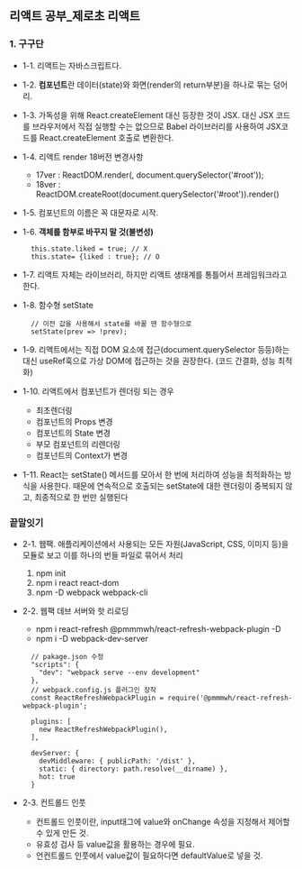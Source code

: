 ## 리액트 공부_제로초 리액트

### 1. 구구단

- 1-1. 리액트는 자바스크립트다.
- 1-2. **컴포넌트**란 데이터(state)와 화면(render의 return부분)을 하나로 묶는 덩어리.
- 1-3. 가독성을 위해 React.createElement 대신 등장한 것이 JSX. 대신 JSX 코드를 브라우저에서 직접 실행할 수는 없으므로 Babel 라이브러리를 사용하여 JSX코드를 React.createElement 호출로 변환한다. 
- 1-4. 리액트 render 18버전 변경사항 
  - 17ver : ReactDOM.render(<LikeButton/>, document.querySelector('#root'));
  - 18ver : ReactDOM.createRoot(document.querySelector('#root')).render(<LikeButton/>)
- 1-5. 컴포넌트의 이름은 꼭 대문자로 시작.
- 1-6. **객체를 함부로 바꾸지 말 것(불변성)** 
  ```
    this.state.liked = true; // X
    this.state= {liked : true}; // O
  ```

- 1-7. 리액트 자체는 라이브러리, 하지만 리액트 생태계를 통틀어서 프레임워크라고 한다.
- 1-8. 함수형 setState
  ```
    // 이전 값을 사용해서 state를 바꿀 땐 함수형으로
    setState(prev => !prev);
  ```

- 1-9. 리액트에서는 직접 DOM 요소에 접근(document.querySelector 등등)하는 대신 useRef훅으로 가상 DOM에 접근하는 것을 권장한다. (코드 간결화, 성능 최적화)

- 1-10. 리액트에서 컴포넌트가 렌더링 되는 경우
  - 최초렌더링
  - 컴포넌트의 Props 변경
  - 컴포넌트의 State 변경
  - 부모 컴포넌트의 리렌더링
  - 컴포넌트의 Context가 변경

- 1-11. React는 setState() 메서드를 모아서 한 번에 처리하여 성능을 최적화하는 방식을 사용한다. 때문에 연속적으로 호출되는 setState에 대한 렌더링이 중복되지 않고, 최종적으로 한 번만 실행된다

### 끝말잇기

- 2-1. 웹팩. 애플리케이션에서 사용되는 모든 자원(JavaScript, CSS, 이미지 등)을 모듈로 보고 이를 하나의 번들 파일로 묶어서 처리
  1. npm init
  2. npm i react react-dom
  3. npm -D webpack webpack-cli

- 2-2. 웹팩 데브 서버와 핫 리로딩
  - npm i react-refresh @pmmmwh/react-refresh-webpack-plugin -D
  - npm i -D webpack-dev-server
  ```
    // pakage.json 수정
    "scripts": {
      "dev": "webpack serve --env development"
    },
    // webpack.config.js 플러그인 장착
    const ReactRefreshWebpackPlugin = require('@pmmmwh/react-refresh-webpack-plugin';

    plugins: [
      new ReactRefreshWebpackPlugin(),
    ],

    devServer: {
      devMiddleware: { publicPath: '/dist' },
      static: { directory: path.resolve(__dirname) },
      hot: true
    }
  ```
- 2-3. 컨트롤드 인풋
  - 컨트롤드 인풋이란, input태그에 value와 onChange 속성을 지정해서 제어할 수 있게 만든 것.
  - 유효성 검사 등 value값을 활용하는 경우에 필요. 
  - 언컨트롤드 인풋에서 value값이 필요하다면 defaultValue로 넣을 것.